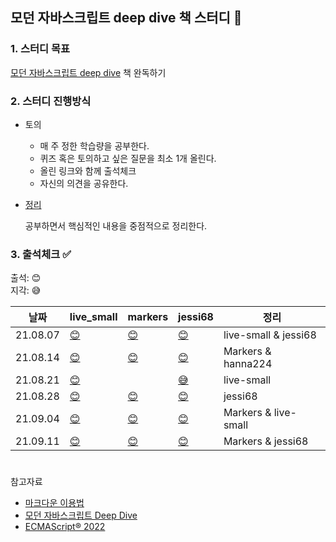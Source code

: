 ## 모던 자바스크립트 deep dive 책 스터디 📑

### 1. 스터디 목표  
[모던 자바스크립트 deep dive](https://wikibook.co.kr/mjs/) 책 완독하기  

    
### 2. 스터디 진행방식  
  * 토의
	- 매 주 정한 학습량을 공부한다. 
	- 퀴즈 혹은 토의하고 싶은 질문을 최소 1개 올린다.  
	- 올린 링크와 함께 출석체크 
	- 자신의 의견을 공유한다. 
	
  * [정리](https://github.com/live-small/JsDeepDive_Study/wiki)  
    
    공부하면서 핵심적인 내용을 중점적으로 정리한다.



### 3. 출석체크 ✅ 
출석: 😊  
지각: 😅  



| 날짜   | live_small | markers  |  jessi68 | 정리 |
|--------|------------|---|---|---|
| 21.08.07 |  [😊](https://github.com/live-small/JsDeepDive_Study/issues/3)    |  [😊](https://github.com/live-small/JsDeepDive_Study/issues/4) |  [😊](https://github.com/live-small/JsDeepDive_Study/issues/1)  | live-small & jessi68  |
| 21.08.14 |  [😊](https://github.com/live-small/JsDeepDive_Study/issues/7)        | [😊](https://github.com/live-small/JsDeepDive_Study/issues/6) |                     [😊](https://github.com/live-small/JsDeepDive_Study/issues/5)  | Markers & hanna224  |
| 21.08.21  | [😊](https://github.com/live-small/JsDeepDive_Study/issues/9) |   |  [😅](https://github.com/live-small/JsDeepDive_Study/issues/8)  | live-small  |
| 21.08.28  | [😊](https://github.com/live-small/JsDeepDive_Study/issues/12)|  [😊](https://github.com/live-small/JsDeepDive_Study/issues/11)  |   [😊](https://github.com/live-small/JsDeepDive_Study/issues/13) | jessi68   |
| 21.09.04  |[😊](https://github.com/live-small/JsDeepDive_Study/issues/16) | [😊](https://github.com/live-small/JsDeepDive_Study/issues/15)  |  [😊](https://github.com/live-small/JsDeepDive_Study/issues/17)| Markers & live-small |
| 21.09.11 | [😊](https://github.com/live-small/JsDeepDive_Study/issues/18) |  [😊](https://github.com/live-small/JsDeepDive_Study/issues/19)  | [😊](https://github.com/live-small/JsDeepDive_Study/issues/20) | Markers & jessi68 |


# 
참고자료 
- [마크다운 이용법](https://www.markdowntutorial.com/kr/)  
- [모던 자바스크립트 Deep Dive](https://poiemaweb.com/)
- [ECMAScript® 2022](https://tc39.es/ecma262/#sec-intro)

